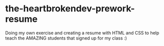# the-heartbrokendev-prework-resume
Doing my own exercise and creating a resume with HTML and CSS to help teach the AMAZING students that signed up for my class :)
